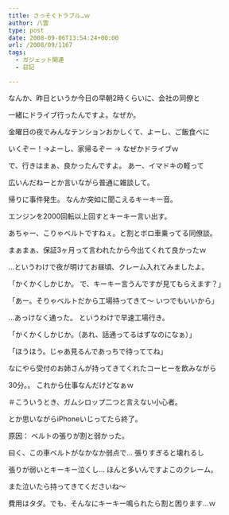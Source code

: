 ```yaml
---
title: さっそくトラブル…ｗ
author: 八雲
type: post
date: 2008-09-06T13:54:24+00:00
url: /2008/09/1167
tags:
  - ガジェット関連
  - 日記

---
```

なんか、昨日というか今日の早朝2時くらいに、会社の同僚と
  
一緒にドライブ行ったんですよ。なぜか。
  
金曜日の夜でみんなテンションおかしくて、よーし、ご飯食べに
  
いくぞー！→よーし、家帰るぞー → なぜかドライブｗ

で、行きはまぁ、良かったんですよ。 あー、イマドキの軽って
  
広いんだねーとか言いながら普通に雑談して。
  
帰りに事件発生。 なんか突如に聞こえるキーキー音。
  
エンジンを2000回転以上回すとキーキー言い出す。
  
あちゃー、こりゃベルトですねぇ。と割とボロ車乗ってる同僚談。
  
まぁまぁ、保証3ヶ月って言われたから今出てくれて良かったｗ

…というわけで夜が明けてお昼頃、クレーム入れてみましたよ。
  
「かくかくしかじか。 で、キーキー言うんですが見てもらえます？」
  
「あー。そりゃベルトだから工場持ってきて～ いつでもいいから」
  
…あっけなく通った。 というわけで早速工場行き。
  
「かくかくしかじか。（あれ、話通ってるはずなのになぁ）」
  
「ほうほう。じゃあ見るんであっちで待っててね」

なにやら受付のお姉さんが持ってきてくれたコーヒーを飲みながら
  
30分。。 これから仕事なんだけどなぁｗ
  
＃こういうとき、ガムシロップ二つと言えない小心者。
  
とか思いながらiPhoneいじってたら終了。

原因： ベルトの張りが割と弱かった。
  
曰く、この車ベルトがなかなか弱点で… 張りすぎると壊れるし
  
張りが弱いとキーキー泣くし… ほんと多いんですよこのクレーム。
  
また泣いたら持ってきてくださいね～

費用はタダ。でも、そんなにキーキー鳴られたら割と困ります…ｗ
